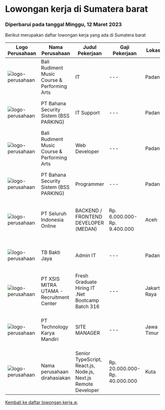 
  # Lowongan kerja di Sumatera barat

  ### Diperbarui pada tanggal Minggu, 12 Maret 2023

  Berikut merupakan daftar lowongan kerja yang ada di Sumatera barat

  |Logo Perusahaan | Nama Perusahaan | Judul Pekerjaan | Gaji Pekerjaan | Lokasi | Deskripsi | Tanggal diunggah | Pranala |
  | -------------- | --------------- | --------------- | --------- | --------- | -------------- | ------- | ----------- |
  |![logo-perusahaan](https://i.ibb.co/sqvTCh9/112815900-stock-vector-no-image-available-icon-flat-vector.webp)|Bali Rudiment Music Course & Performing Arts|IT|---|Padang|Freshgraduate dari bidang ilmu komputer, teknologi informasi Menguasai bahasa pemrograman Memahami jaringan komputer, instalasi software dan hardware...|Sabtu, 11 Maret 2023|https://www.jobstreet.co.id/id/job/it-1034842336?token=0~137c4c9e-0694-4dd4-bcf5-ee5479aeb64b&sectionRank=1&jobId=jobstreet-id-job-1034842336|
|![logo-perusahaan](https://i.ibb.co/sqvTCh9/112815900-stock-vector-no-image-available-icon-flat-vector.webp)|PT Bahana Security Sistem (BSS PARKING)|IT Support|---|Padang|Kualifikasi:• Pendidikan minimal D3 (Jurusan Mesin/ Elektro/ Sipil/ IT)• Mampu mengoperasikan komputer dan (Ms. Word &amp; Excel)• Menguasai sistem...|Sabtu, 11 Maret 2023|https://www.jobstreet.co.id/id/job/it-support-1034859311?token=0~137c4c9e-0694-4dd4-bcf5-ee5479aeb64b&sectionRank=2&jobId=jobstreet-id-job-1034859311|
|![logo-perusahaan](https://i.ibb.co/sqvTCh9/112815900-stock-vector-no-image-available-icon-flat-vector.webp)|Bali Rudiment Music Course & Performing Arts|Web Developer|---|Padang|Freshgraduate dari bidang ilmu komputer, teknologi informasi  Menguasai bahasa pemrograman Memahami jaringan komputer, instalasi software dan hardware...|Sabtu, 11 Maret 2023|https://www.jobstreet.co.id/id/job/web-developer-1034842344?token=0~137c4c9e-0694-4dd4-bcf5-ee5479aeb64b&sectionRank=3&jobId=jobstreet-id-job-1034842344|
|![logo-perusahaan](https://i.ibb.co/sqvTCh9/112815900-stock-vector-no-image-available-icon-flat-vector.webp)|PT Bahana Security Sistem (BSS PARKING)|Programmer|---|Padang|Kualifikasi: Pria/WanitaKomunikatif, dapat bekerja dalam Team &amp; IndividuPendidikan minimal D3 (Jurusan Teknik Informatika / Sistem Informasi/...|Sabtu, 11 Maret 2023|https://www.jobstreet.co.id/id/job/programmer-1034825163?token=0~137c4c9e-0694-4dd4-bcf5-ee5479aeb64b&sectionRank=4&jobId=jobstreet-id-job-1034825163|
|![logo-perusahaan](https://image-service-cdn.seek.com.au/c768f0670f8f8212da7de609b6af9d0b2e5134cc/ee4dce1061f3f616224767ad58cb2fc751b8d2dc)|PT Seluruh Indonesia Online|BACKEND / FRONTEND DEVELOPER (MEDAN)|Rp. 6.000.000-Rp. 9.400.000|Aceh|Memiliki pengalaman leadership sebagai Manager sebelumnya.Back End Engineer1. Memiliki pengalaman dalam membangun RESTful APIs2. Menguasai bahasa...|Sabtu, 04 Maret 2023|https://www.jobstreet.co.id/id/job/backend-frontend-developer-medan-4237176?token=0~137c4c9e-0694-4dd4-bcf5-ee5479aeb64b&sectionRank=5&jobId=jobstreet-id-job-4237176|
|![logo-perusahaan](https://image-service-cdn.seek.com.au/c8a6bb168a90c7b34315543d20233555c173e7ef/ee4dce1061f3f616224767ad58cb2fc751b8d2dc)|TB Bakti Jaya|Admin IT|---|Padang|Pengalaman di posisi yang sama dari 2 tahun; Pengetahuan tentang berbagai sistem pencarian, dan mampu untuk menggunakannya; Mampu berkomunikasi dengan...|Rabu, 08 Maret 2023|https://www.jobstreet.co.id/id/job/admin-it-1035028157?token=0~137c4c9e-0694-4dd4-bcf5-ee5479aeb64b&sectionRank=6&jobId=jobstreet-id-job-1035028157|
|![logo-perusahaan](https://image-service-cdn.seek.com.au/fa12dd378bd230f83b9ccd636b4121ebbb347455/ee4dce1061f3f616224767ad58cb2fc751b8d2dc)|PT XSIS MITRA UTAMA - Recruitment Center|Fresh Graduate Hiring IT .Net Bootcamp Batch 316|---|Jakarta Raya|What we offer you: Integrated Training Full Stack specialist in .Net Soft Skills Training. Real &amp; varied experiences (IT Project environment)....|Jumat, 17 Februari 2023|https://www.jobstreet.co.id/id/job/fresh-graduate-hiring-it-.net-bootcamp-batch-316-4229855?token=0~137c4c9e-0694-4dd4-bcf5-ee5479aeb64b&sectionRank=7&jobId=jobstreet-id-job-4229855|
|![logo-perusahaan](https://image-service-cdn.seek.com.au/298db24b0edf055238688676514e023ea85e2237/ee4dce1061f3f616224767ad58cb2fc751b8d2dc)|PT Technology Karya Mandiri|SITE MANAGER|---|Jawa Timur|SITE MANAGERPROJECT TELEKOMUNIKASI Persyaratan Khusus:  Pendidikan minimal SMU / SMK sederajat. Diutamakan memiliki pengalaman dalam pekerjaan proyek...|Selasa, 14 Februari 2023|https://www.jobstreet.co.id/id/job/site-manager-4225258?token=0~137c4c9e-0694-4dd4-bcf5-ee5479aeb64b&sectionRank=8&jobId=jobstreet-id-job-4225258|
|![logo-perusahaan](https://i.ibb.co/sqvTCh9/112815900-stock-vector-no-image-available-icon-flat-vector.webp)|Nama perusahaan dirahasiakan|Senior TypeScript, React.js, Node.js, Next.js Remote Developer|Rp. 20.000.000-Rp. 40.000.000|Kuta|The RoleAs a senior developer, you’ll be part of a delivery team made up of a Tech Lead, Product Manager, and other senior developers. For some...|Jumat, 10 Februari 2023|https://www.jobstreet.co.id/id/job/senior-typescript-react.js-node.js-next.js-remote-developer-4220820?token=0~137c4c9e-0694-4dd4-bcf5-ee5479aeb64b&sectionRank=9&jobId=jobstreet-id-job-4220820|


  [Kembali ke daftar lowongan kerja 🔙](../README.md#daftar-lowongan-kerja)
  